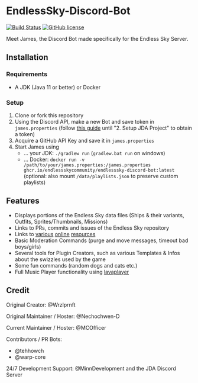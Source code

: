 # EndlessSky-Discord-Bot
[![Build Status](https://travis-ci.org/EndlessSkyCommunity/EndlessSky-Discord-Bot.svg?branch=master)](https://travis-ci.org/MCOfficer/EndlessSky-Discord-Bot)
[![GitHub license](https://img.shields.io/github/license/EndlessSkyCommunity/EndlessSky-Discord-Bot)](https://github.com/EndlessSkyCommunity/EndlessSky-Discord-Bot/blob/master/LICENSE)

Meet James, the Discord Bot made specifically for the Endless Sky Server.

## Installation
### Requirements
- A JDK (Java 11 or better) or Docker

### Setup
1. Clone or fork this repository
2. Using the Discord API, make a new Bot and save token in `james.properties` (follow [this guide](https://github.com/DV8FromTheWorld/JDA/wiki/3%29-Getting-Started) until "2. Setup JDA Project" to obtain a token)
3. Acquire a GitHub API Key and save it in `james.properties`
4. Start James using
    - ... your JDK: `./gradlew run` (`gradlew.bat run` on windows)
    - ... Docker: `docker run -v /path/to/your/james.properties:/james.properties ghcr.io/endlessskycommunity/endlesssky-discord-bot:latest` (optional: also mount `/data/playlists.json` to preserve custom playlists)

## Features
- Displays portions of the Endless Sky data files (Ships & their variants, Outfits, Sprites/Thumbnails, Missions)
- Links to PRs, commits and issues of the Endless Sky repository
- Links to [various](http://endless-sky.7vn.io/) [online](http://bunker.tejat.net/endless-ships/) [resources](https://endlesssky.mcofficer.me/ship_gallery/)
- Basic Moderation Commands (purge and move messages, timeout bad boys/girls)
- Several tools for Plugin Creators, such as various Templates & Infos about the swizzles used by the game
- Some fun commands (random dogs and cats etc.)
- Full Music Player functionality using [lavaplayer](https://github.com/sedmelluq/lavaplayer)

## Credit
Original Creator: @Wrzlprnft

Original Maintainer / Hoster: @Nechochwen-D

Current Maintainer / Hoster: @MCOfficer

Contributors / PR Bots:
 - @tehhowch
 - @warp-core

24/7 Development Support: @MinnDevelopment and the JDA Discord Server
